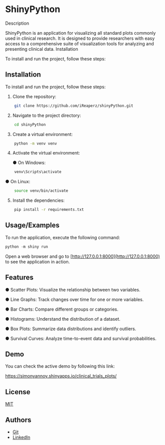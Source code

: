 
# ShinyPython

Description

ShinyPython is an application for visualizing all standard plots commonly used in clinical research. It is designed to provide researchers with easy access to a comprehensive suite of visualization tools for analyzing and presenting clinical data.
Installation

To install and run the project, follow these steps:


## Installation

To install and run the project, follow these steps:

1. Clone the repository:

```bash
    git clone https://github.com/iReaperz/shinyPython.git
```
2. Navigate to the project directory:
```bash
    cd shinyPython
```
3. Create a virtual environment:

```bash
    python -m venv venv
```
4. Activate the virtual environment:

   ● On Windows:
```bash
    venv\Scripts\activate
```
   ● On Linux:
```bash
    source venv/bin/activate
```
5. Install the dependencies:
```bash
    pip install -r requirements.txt
```
## Usage/Examples

To run the application, execute the following command:
```python
python -m shiny run 
```
Open a web browser and go to [http://127.0.0.1:8000](http://127.0.0.1:8000) to see the application in action.

## Features

● Scatter Plots: Visualize the relationship between two variables.

● Line Graphs: Track changes over time for one or more variables.

● Bar Charts: Compare different groups or categories.

● Histograms: Understand the distribution of a dataset.

● Box Plots: Summarize data distributions and identify outliers.

● Survival Curves: Analyze time-to-event data and survival probabilities.


## Demo

You can check the active demo by following this link:

https://simonyannoy.shinyapps.io/clinical_trials_plots/


## License

[MIT](https://choosealicense.com/licenses/mit/)

## Authors

- [Git](https://github.com/iReaperz)
- [LinkedIn](https://www.linkedin.com/in/noy-simonyan-888683266/)


